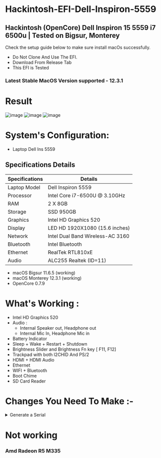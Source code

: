 # Hackintosh-EFI-Dell-Inspiron-5559
## Hackintosh (OpenCore) Dell Inspiron 15 5559 i7 6500u | Tested on Bigsur, Monterey
Check the setup guide below to make sure install macOs successfully.

* Do Not Clone And Use The EFI.
* Download From Release Tab
* This EFI is Tested
### Latest Stable MacOS Version supported - 12.3.1

# Result 
![image](https://user-images.githubusercontent.com/103339137/162864181-12452416-0f3e-4fd3-bea3-62a02c4e23b4.png)
![image](https://user-images.githubusercontent.com/103339137/162856449-2161f3ee-4539-444a-a217-6547cc70bfe5.png)
![image](https://user-images.githubusercontent.com/103339137/162856547-55255ed3-9688-410c-9a41-4ce66a482798.png)

# System's Configuration:

 - Laptop Dell Ins 5559
## Specifications 	Details
| Specifications  | Details                        |
| -------------   | -------------------------------|
| Laptop Model    | Dell Inspiron 5559             |
| Processor       | Intel Core i7-6500U @ 3.10GHz  |
| RAM             | 2 X 8GB                        |
| Storage         | SSD 950GB                      |
| Graphics        | Intel HD Graphics 520          |
| Display         | LED HD 1920X1080 (15.6 inches) |
| Network | Intel Dual Band Wireless-AC 3160 |
| Bluetooth | Intel Bluetooth |
| Ethernet | RealTek RTL810xE |
| Audio | ALC255 Realtek (ID=11) |

- macOS Bigsur 11.6.5 (working)
- macOS Monterey 12.3.1 (working)
- OpenCore 0.7.9

#
# What's Working :

- Intel HD Graphics 520
- Audio :
  * Internal Speaker out, Headphone out
  * Internal Mic In, Headphone Mic in
- Battery Indicator
- Sleep + Wake + Restart + Shutdown
- Brightness Slider and Brightness Fn key [ F11, F12]
- Trackpad with both I2CHID And PS/2
- HDMI + HDMI Audio
- Ethernet
- WIFI + Bluetooth
- Boot Chime
- SD Card Reader


# Changes You Need To Make :-
<details><summary>Generate a Serial</summary>
 <li> Download and open GenSMBIOS https://github.com/corpnewt/GenSMBIOS/.</li>
 <li> Select 3 to Genrate SMBios with ROM</ol>
 <li> Now Type "MacBookPro13,2" this will genarate 5 SMBios with ROM</li>
 <li> Check the Serial validity on Apple's check coverage https://checkcoverage.apple.com/in/en/ We have to use only invalid serial</li>
 <li> Copy the serial in the config
  <p> * Type Goes in Generic -> SystemProductName</p>
  <p> * Serial goes in Generic -> SystemSerialNumber</p>
  <p> * Board Serial goes in Generic -> MLB</li>
  <p> * SmUUID part goes in Generic -> SystemUUID</p>
  <p> *  Apple Rom goes in Generic -> ROM</ul></p>
 </ol>
 </details>
 
# Not working
### Amd Radeon R5 M335
